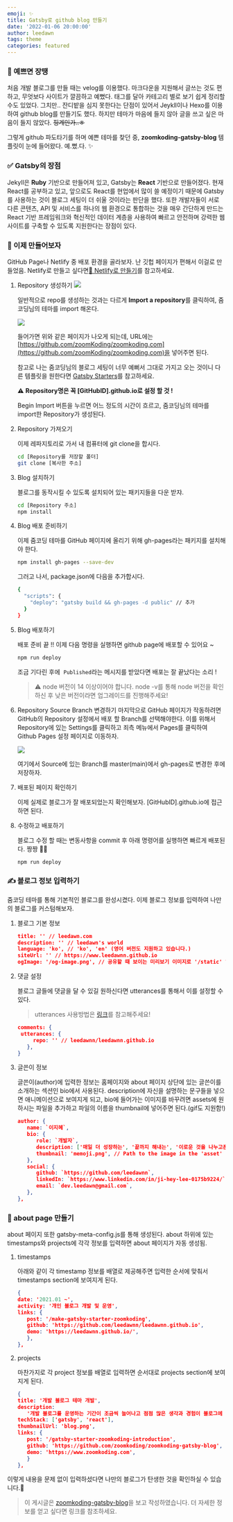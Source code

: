 ```yaml
---
emoji: ✨
title: Gatsby로 github blog 만들기
date: '2022-01-06 20:00:00'
author: leedawn
tags: theme
categories: featured
---
```


### 💅 예쁘면 장땡

처음 개발 블로그를 만들 때는 velog를 이용했다. 마크다운을 지원해서 글쓰는 것도 편하고, 무엇보다 사이트가 깔끔하고 예뻤다. 태그를 달아 카테고리 별로 보기 쉽게 정리할 수도 있었다. 그치만.. 잔디밭을 심지 못한다는 단점이 있어서 Jeykll이나 Hexo를 이용하여 github blog를 만들기도 했다. 하지만 테마가 마음에 들지 않아 글을 쓰고 싶은 마음이 들지 않았다. ~~핑계인가..ㅎ~~

그렇게 github 파도타기를 하며 예쁜 테마를 찾던 중, **zoomkoding-gatsby-blog** 템플릿이 눈에 들어왔다.
예.뻤.다. ✨

### ✅ Gatsby의 장점

Jekyll은 **Ruby** 기반으로 만들어져 있고, Gatsby는 **React** 기반으로 만들어졌다.
현재 React를 공부하고 있고, 앞으로도 React를 현업에서 많이 쓸 예정이기 때문에 Gatsby를 사용하는 것이 블로그 세팅이 더 쉬울 것이라는 판단을 했다. 또한 개발자들이 서로 다른 콘텐츠, API 및 서비스를 하나의 웹 환경으로 통합하는 것을 매우 간단하게 만드는 React 기반 프레임워크와 혁신적인 데이터 계층을 사용하여 빠르고 안전하며 강력한 웹 사이트를 구축할 수 있도록 지원한다는 장점이 있다.

### 🚀 이제 만들어보자

GitHub Page나 Netlify 중 배포 환경을 골라보자. 난 깃헙 페이지가 편해서 이걸로 만들었음.
Netlify로 만들고 싶다면[🔧 Netlify로 만들기](https://github.com/leedawnn/leedawnn.github.io/tree/master#-netlify로-만들기)를 참고하세요.

1. Repository 생성하기
   ![](../../assets/import1.png)

   일반적으로 repo를 생성하는 것과는 다르게 **Import a repository**를 클릭하여, 줌코딩님의 테마를 import 해온다.

   ![](../../assets/import2.png)

   들어가면 위와 같은 페이지가 나오게 되는데, URL에는 [https://github.com/zoomKoding/zoomkoding.com](https://github.com/zoomKoding/zoomkoding.com)을 넣어주면 된다.

   참고로 나는 줌코딩님의 블로그 세팅이 너무 예뻐서 그대로 가지고 오는 것이니 다른 템플릿을 원한다면 [Gatsby Starters](https://www.gatsbyjs.com/starters/)를 참고하세요.

   ⚠️ **Repository명은 꼭 [GitHubID].github.io로 설정 할 것 !**

   Begin Import 버튼을 누르면 어느 정도의 시간이 흐르고, 줌코딩님의 테마를 import한 Repository가 생성된다.

2. Repository 가져오기

   이제 레파지토리로 가서 내 컴퓨터에 git clone을 합시다.

   ```bash
   cd [Repository를 저장할 폴더]
   git clone [복사한 주소]
   ```

3. Blog 설치하기

   블로그를 동작시킬 수 있도록 설치되어 있는 패키지들을 다운 받쟈.

   ```bash
   cd [Repository 주소]
   npm install
   ```

4. Blog 배포 준비하기

   이제 줌코딩 테마를 GitHub 페이지에 올리기 위해 gh-pages라는 패키지를 설치해야 한다.

   ```bash
   npm install gh-pages --save-dev
   ```

   그러고 나서, package.json에 다음을 추가합시다.

   ```bash
   {
     "scripts": {
       "deploy": "gatsby build && gh-pages -d public" // 추가
     }
   }
   ```

5. Blog 배포하기

   배포 준비 끝 !! 이제 다음 명령을 실행하면 github page에 배포할 수 있어요 ~

   ```bash
   npm run deploy
   ```

   조금 기다린 후에  `Published`라는 메시지를 받았다면 배포는 잘 끝났다는 소리 !

   > ⚠️ node 버전이 14 이상이어야 합니다. node -v를 통해 node 버전을 확인하신 후 낮은 버전이라면 업그레이드를 진행해주세요!

6. Repository Source Branch 변경하기
   마지막으로 GitHub 페이지가 작동하려면 GitHub의 Repository 설정에서 배포 할 Branch를 선택해야한다. 이를 위해서 Repository에 있는 Settings를 클릭하고 죄측 메뉴에서 Pages를 클릭하여 Github Pages 설정 페이지로 이동하자.

   ![](../../assets/import3.png)

   여기에서 Source에 있는 Branch를 master(main)에서 gh-pages로 변경한 후에 저장하자.

7. 배포된 페이지 확인하기

   이제 실제로 블로그가 잘 배포되었는지 확인해보자. [GitHubID].github.io에 접근하면 된다.

8. 수정하고 배포하기

   블로그 수정 할 때는 변동사항을 commit 후 아래 명령어를 실행하면 빠르게 배포된다. 짱짱 👍🏻

   ```bash
   npm run deploy
   ```

### ✍️ 블로그 정보 입력하기

줌코딩 테마를 통해 기본적인 블로그를 완성시켰다. 이제 블로그 정보를 입력하여 나만의 블로그를 커스텀해보자.

1. 블로그 기본 정보

   ```json
   title: '' // leedawn.com
   description: '' // leedawn's world
   language: 'ko', // 'ko', 'en' (영어 버전도 지원하고 있습니다.)
   siteUrl: '' // https://www.leedawnn.github.io
   ogImage: '/og-image.png', // 공유할 때 보이는 미리보기 이미지로 '/static' 하위에 넣고 싶은 이미지를 추가하시면 됩니다.
   ```

2. 댓글 설정

   블로그 글들에 댓글을 달 수 있길 원하신다면 utterances를 통해서 이를 설정할 수 있다.

   > utterances 사용방법은 [링크](https://utteranc.es/)를 참고해주세요!

   ```json
   comments: {
    utterances: {
        repo: '' // leedawnn/leedawnn.github.io
      },
   }
   ```

3. 글쓴이 정보

   글쓴이(author)에 입력한 정보는 홈페이지와 about 페이지 상단에 있는 글쓴이를 소개하는 섹션인 bio에서 사용된다. description에 자신을 설명하는 문구들을 넣으면 애니메이션으로 보여지게 되고, bio에 들어가는 이미지를 바꾸려면 assets에 원하시는 파일을 추가하고 파일의 이름을 thumbnail에 넣어주면 된다.(gif도 지원함!)

   ```json
   author: {
      name: `이지혜`,
      bio: {
         role: `개발자`,
         description: ['매일 더 성장하는', '끝까지 해내는', '이로운 것을 나누고픈'],
         thumbnail: 'memoji.png', // Path to the image in the 'asset' folder
      },
      social: {
         github: `https://github.com/leedawnn`,
         linkedIn: `https://www.linkedin.com/in/ji-hey-lee-0175b9224/`,
         email: `dev.leedawn@gmail.com`,
      },
   },
   ```

### 👸 about page 만들기

about 페이지 또한 gatsby-meta-config.js를 통해 생성된다. about 하위에 있는 timestamps와 projects에 각각 정보를 입력하면 about 페이지가 자동 생성됨.

1. timestamps

   아래와 같이 각 timestamp 정보를 배열로 제공해주면 입력한 순서에 맞춰서 timestamps section에 보여지게 된다.

   ```json
   {
   date: '2021.01 ~',
   activity: '개인 블로그 개발 및 운영',
   links: {
      post: '/make-gatsby-starter-zoomkoding',
      github: 'https://github.com/leedawnn/leedawnn.github.io',
      demo: 'https://leedawnn.github.io/',
      },
   },
   ```

2. projects

   마찬가지로 각 project 정보를 배열로 입력하면 순서대로 projects section에 보여지게 된다.

   ```json
   {
   title: '개발 블로그 테마 개발',
   description:
      '개발 블로그를 운영하는 기간이 조금씩 늘어나고 점점 많은 생각과 경험이 블로그에 쌓아가면서 제 이야기를 담고 있는 블로그를 직접 만들어보고 싶게 되었습니다. 그동안 여러 개발 블로그를 보면서 좋았던 부분과 불편했던 부분들을 바탕으로 레퍼런스를 참고하여 직접 블로그 테마를 만들게 되었습니다.',
   techStack: ['gatsby', 'react'],
   thumbnailUrl: 'blog.png',
   links: {
      post: '/gatsby-starter-zoomkoding-introduction',
      github: 'https://github.com/zoomkoding/zoomkoding-gatsby-blog',
      demo: 'https://www.zoomkoding.com',
      }
   },
   ```

이렇게 내용을 문제 없이 입력하셨다면 나만의 블로그가 탄생한 것을 확인하실 수 있습니다.🎉

> 이 게시글은 [zoomkoding-gatsby-blog](https://github.com/zoomkoding/zoomkoding-gatsby-blog)을 보고 작성하였습니다. 더 자세한 정보를 얻고 싶다면 링크를 참조하세요.

```toc

```
